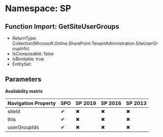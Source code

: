 # Namespace: SP

## Function Import: GetSiteUserGroups

- ReturnType: Collection(Microsoft.Online.SharePoint.TenantAdministration.SiteUserGroupInfo)
- IsComposable: false
- IsBindable: true
- EntitySet: 

## Parameters

**Availability matrix**

Navigation Property | SPO | SP 2019 | SP 2016 | SP 2013
----------|-----|---------|---------|--------
siteId | ✔ | ✖ | ✖ | ✖
this | ✔ | ✖ | ✖ | ✖
userGroupIds | ✔ | ✖ | ✖ | ✖
